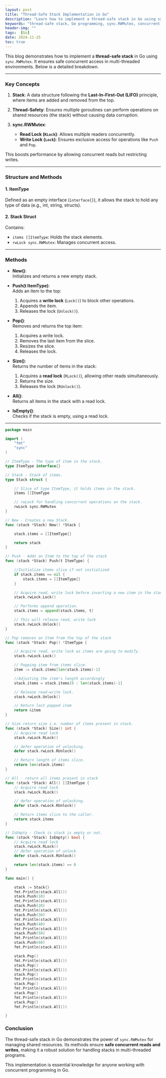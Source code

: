 ```yaml
---
layout: post
title: "Thread-Safe Stack Implementation in Go"
description: "Learn how to implement a thread-safe stack in Go using sync.RWMutex. This tutorial explains stack operations, ensuring data consistency and safety in multi-threaded environments with efficient read-write locking."
keywords: "thread-safe stack, Go programming, sync.RWMutex, concurrent programming, Golang stack, multi-threading, concurrent data structure, Go synchronization, stack implementation in Go, thread-safe operations"
header-img: ""
tags:  [Go]
date: 2024-11-25
toc: true
---
```


This blog demonstrates how to implement a **thread-safe stack** in Go using `sync.RWMutex`. It ensures safe concurrent access in multi-threaded environments. Below is a detailed breakdown.  

---

### **Key Concepts**  

1. **Stack**: A data structure following the **Last-In-First-Out (LIFO)** principle, where items are added and removed from the top.  

2. **Thread-Safety**: Ensures multiple goroutines can perform operations on shared resources (the stack) without causing data corruption.  

3. **sync.RWMutex**:  
   - **Read Lock (`RLock`)**: Allows multiple readers concurrently.  
   - **Write Lock (`Lock`)**: Ensures exclusive access for operations like `Push` and `Pop`.  

This boosts performance by allowing concurrent reads but restricting writes.  

---

### **Structure and Methods**  

#### **1. ItemType**  
Defined as an empty interface (`interface{}`), it allows the stack to hold any type of data (e.g., int, string, structs).  

#### **2. Stack Struct**  
Contains:  
- `items []ItemType`: Holds the stack elements.  
- `rwLock sync.RWMutex`: Manages concurrent access.  

---

### **Methods**  

- **New()**:  
  Initializes and returns a new empty stack.  

- **Push(t ItemType)**:  
  Adds an item to the top:  
  1. Acquires a **write lock** (`Lock()`) to block other operations.  
  2. Appends the item.  
  3. Releases the lock (`Unlock()`).  

- **Pop()**:  
  Removes and returns the top item:  
  1. Acquires a write lock.  
  2. Removes the last item from the slice.  
  3. Resizes the slice.  
  4. Releases the lock.  

- **Size()**:  
  Returns the number of items in the stack:  
  1. Acquires a **read lock** (`RLock()`), allowing other reads simultaneously.  
  2. Returns the size.  
  3. Releases the lock (`RUnlock()`).  

- **All()**:  
  Returns all items in the stack with a read lock.  

- **IsEmpty()**:  
  Checks if the stack is empty, using a read lock.  

---

```go
package main

import (
	"fmt"
	"sync"
)

// ItemType - The type of item in the stack.
type ItemType interface{}

// Stack - Stack of items.
type Stack struct {

	// Slice of type ItemType, it holds items in the stack.
	items []ItemType

	// rwLock for handling concurrent operations on the stack.
	rwLock sync.RWMutex
}

// New - Creates a new Stack.
func (stack *Stack) New() *Stack {

	stack.items = []ItemType{}

	return stack
}

// Push - Adds an Item to the top of the stack
func (stack *Stack) Push(t ItemType) {

	//Initialize items slice if not initialized
	if stack.items == nil {
		stack.items = []ItemType{}
	}

	// Acquire read, write lock before inserting a new item in the stack.
	stack.rwLock.Lock()

	// Performs append operation.
	stack.items = append(stack.items, t)

	// This will release read, write lock
	stack.rwLock.Unlock()
}

// Pop removes an Item from the top of the stack
func (stack *Stack) Pop() *ItemType {

	// Acquire read, write lock as items are going to modify.
	stack.rwLock.Lock()

	// Popping item from items slice.
	item := stack.items[len(stack.items)-1]

	//Adjusting the item's length accordingly
	stack.items = stack.items[0 : len(stack.items)-1]

	// Release read-write lock.
	stack.rwLock.Unlock()

	// Return last popped item
	return &item
}

// Size return size i.e. number of items present in stack.
func (stack *Stack) Size() int {
	// Acquire read lock
	stack.rwLock.RLock()

	// defer operation of unlocking.
	defer stack.rwLock.RUnlock()

	// Return length of items slice.
	return len(stack.items)
}

// All - return all items present in stack
func (stack *Stack) All() []ItemType {
	// Acquire read lock
	stack.rwLock.RLock()

	// defer operation of unlocking.
	defer stack.rwLock.RUnlock()

	// Return items slice to the caller.
	return stack.items
}

// IsEmpty - Check is stack is empty or not.
func (stack *Stack) IsEmpty() bool {
	// Acquire read lock
	stack.rwLock.RLock()
	// defer operation of unlock.
	defer stack.rwLock.RUnlock()

	return len(stack.items) == 0
}

func main() {

	stack := Stack{}
	fmt.Println(stack.All())
	stack.Push(10)
	fmt.Println(stack.All())
	stack.Push(20)
	fmt.Println(stack.All())
	stack.Push(30)
	fmt.Println(stack.All())
	stack.Push(40)
	fmt.Println(stack.All())
	stack.Push(50)
	fmt.Println(stack.All())
	stack.Push(60)
	fmt.Println(stack.All())

	stack.Pop()
	fmt.Println(stack.All())
	stack.Pop()
	fmt.Println(stack.All())
	stack.Pop()
	fmt.Println(stack.All())
	stack.Pop()
	fmt.Println(stack.All())
	stack.Pop()
	fmt.Println(stack.All())
	stack.Pop()
	fmt.Println(stack.All())

}
```

### **Conclusion**  

The thread-safe stack in Go demonstrates the power of `sync.RWMutex` for managing shared resources. Its methods ensure **safe concurrent reads and writes**, making it a robust solution for handling stacks in multi-threaded programs.  

This implementation is essential knowledge for anyone working with concurrent programming in Go.
